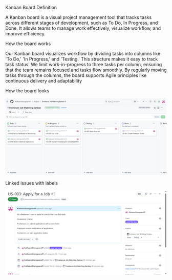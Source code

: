 Kanban Board Definition

A Kanban board is a visual project management tool that tracks tasks across different stages of development, such as To Do, In Progress, and Done. It allows teams to manage work effectively, visualize workflow, and improve efficiency.

How the board works

Our Kanban board visualizes workflow by dividing tasks into columns like 'To Do,' 'In Progress,' and 'Testing.' This structure makes it easy to track task status. We limit work-in-progress to three tasks per column, ensuring that the team remains focused and tasks flow smoothly. By regularly moving tasks through the columns, the board supports Agile principles like continuous delivery and adaptability

How the board looks


![kanban board screenshot](https://github.com/KutlwanoSetungwane01/Freelancer-matching-platform/blob/main/Screenshot%202025-03-30%20195151.png?raw=true)

Linked issues with labels

![kanban board screenshot](https://github.com/KutlwanoSetungwane01/Freelancer-matching-platform/blob/main/Screenshot%202025-03-30%20195423.png?raw=true)
